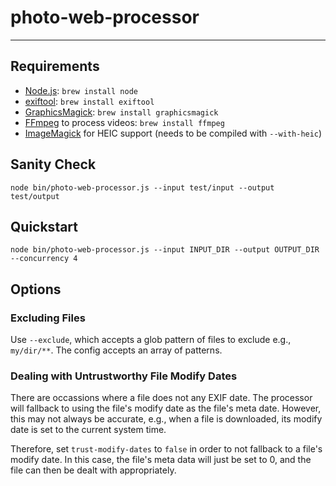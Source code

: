 # photo-web-processor

---

## Requirements

- [Node.js](http://nodejs.org/): `brew install node`
- [exiftool](http://www.sno.phy.queensu.ca/~phil/exiftool/): `brew install exiftool`
- [GraphicsMagick](http://www.graphicsmagick.org/): `brew install graphicsmagick`
- [FFmpeg](http://www.ffmpeg.org/) to process videos: `brew install ffmpeg`
- [ImageMagick](https://imagemagick.org/) for HEIC support (needs to be compiled with `--with-heic`)

## Sanity Check

`node bin/photo-web-processor.js --input test/input --output test/output`

## Quickstart

`node bin/photo-web-processor.js --input INPUT_DIR --output OUTPUT_DIR --concurrency 4`

## Options

### Excluding Files

Use `--exclude`, which accepts a glob pattern of files to exclude e.g., `my/dir/**`. The config accepts an array of patterns.

### Dealing with Untrustworthy File Modify Dates

There are occassions where a file does not any EXIF date. The processor will fallback to using the file's modify date as the file's meta date. 
However, this may not always be accurate, e.g., when a file is downloaded, its modify date is set to the current system time.

Therefore, set `trust-modify-dates` to `false` in order to not fallback to a file's modify date. In this case, the file's meta data will just be set to 0, and the
file can then be dealt with appropriately.